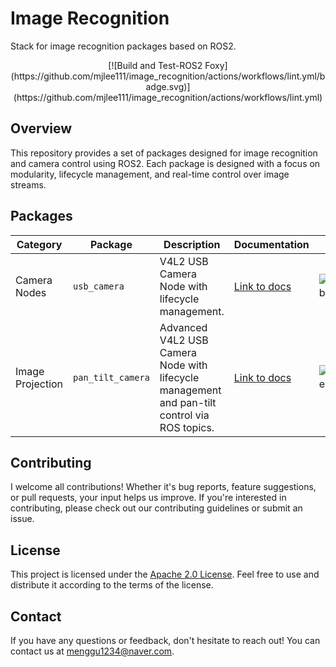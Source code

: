 # Image Recognition
Stack for image recognition packages based on ROS2.

<div align="center">
[![Build and Test-ROS2 Foxy](https://github.com/mjlee111/image_recognition/actions/workflows/lint.yml/badge.svg)](https://github.com/mjlee111/image_recognition/actions/workflows/lint.yml)
</div>

## Overview
This repository provides a set of packages designed for image recognition and camera control using ROS2. Each package is designed with a focus on modularity, lifecycle management, and real-time control over image streams.

## Packages
<div align="center">

| Category          | Package           | Description                                                         | Documentation                                        | Build Status |
|-------------------|-------------------|---------------------------------------------------------------------|-----------------------------------------------------|--------------|
| Camera Nodes      | `usb_camera`      | V4L2 USB Camera Node with lifecycle management.                     | [Link to docs](usb_camera/README.md)                | ![usb_camera build](https://github.com/mjlee111/image_recognition/actions/workflows/ci.yml/badge.svg?branch=master&event=push&label=usb_camera) |
| Image Projection  | `pan_tilt_camera` | Advanced V4L2 USB Camera Node with lifecycle management and pan-tilt control via ROS topics. | [Link to docs](image_projection/pan_tilt_camera/README.md) | ![pan_tilt_camera build](https://github.com/mjlee111/image_recognition/actions/workflows/ci.yml/badge.svg?branch=master&event=push&label=pan_tilt_camera) |


</div>

## Contributing
I welcome all contributions! Whether it's bug reports, feature suggestions, or pull requests, your input helps us improve. If you're interested in contributing, please check out our contributing guidelines or submit an issue.

## License
This project is licensed under the [Apache 2.0 License](LICENSE). Feel free to use and distribute it according to the terms of the license.

## Contact
If you have any questions or feedback, don't hesitate to reach out! You can contact us at [menggu1234@naver.com][email].

[email]: mailto:menggu1234@naver.com
